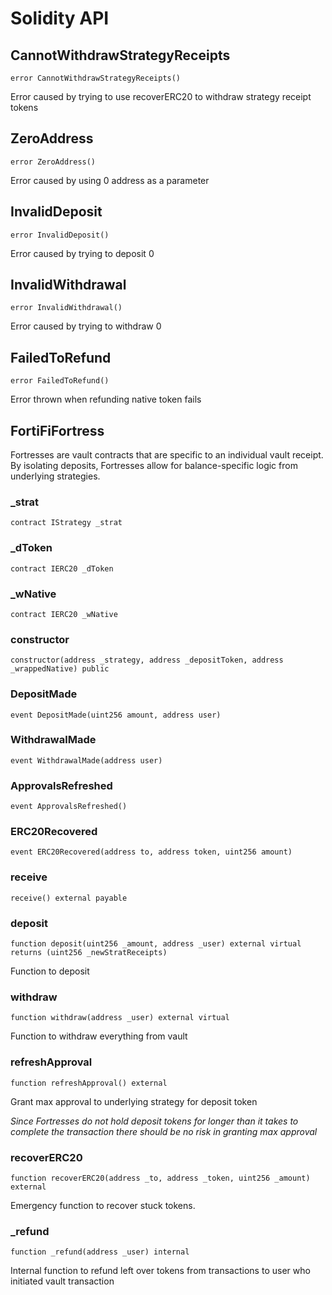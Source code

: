 # Solidity API

## CannotWithdrawStrategyReceipts

```solidity
error CannotWithdrawStrategyReceipts()
```

Error caused by trying to use recoverERC20 to withdraw strategy receipt tokens

## ZeroAddress

```solidity
error ZeroAddress()
```

Error caused by using 0 address as a parameter

## InvalidDeposit

```solidity
error InvalidDeposit()
```

Error caused by trying to deposit 0

## InvalidWithdrawal

```solidity
error InvalidWithdrawal()
```

Error caused by trying to withdraw 0

## FailedToRefund

```solidity
error FailedToRefund()
```

Error thrown when refunding native token fails

## FortiFiFortress

Fortresses are vault contracts that are specific to an individual vault receipt. By isolating deposits,
Fortresses allow for balance-specific logic from underlying strategies.

### _strat

```solidity
contract IStrategy _strat
```

### _dToken

```solidity
contract IERC20 _dToken
```

### _wNative

```solidity
contract IERC20 _wNative
```

### constructor

```solidity
constructor(address _strategy, address _depositToken, address _wrappedNative) public
```

### DepositMade

```solidity
event DepositMade(uint256 amount, address user)
```

### WithdrawalMade

```solidity
event WithdrawalMade(address user)
```

### ApprovalsRefreshed

```solidity
event ApprovalsRefreshed()
```

### ERC20Recovered

```solidity
event ERC20Recovered(address to, address token, uint256 amount)
```

### receive

```solidity
receive() external payable
```

### deposit

```solidity
function deposit(uint256 _amount, address _user) external virtual returns (uint256 _newStratReceipts)
```

Function to deposit

### withdraw

```solidity
function withdraw(address _user) external virtual
```

Function to withdraw everything from vault

### refreshApproval

```solidity
function refreshApproval() external
```

Grant max approval to underlying strategy for deposit token

_Since Fortresses do not hold deposit tokens for longer than it takes to complete the 
transaction there should be no risk in granting max approval_

### recoverERC20

```solidity
function recoverERC20(address _to, address _token, uint256 _amount) external
```

Emergency function to recover stuck tokens.

### _refund

```solidity
function _refund(address _user) internal
```

Internal function to refund left over tokens from transactions to user who initiated vault transaction

